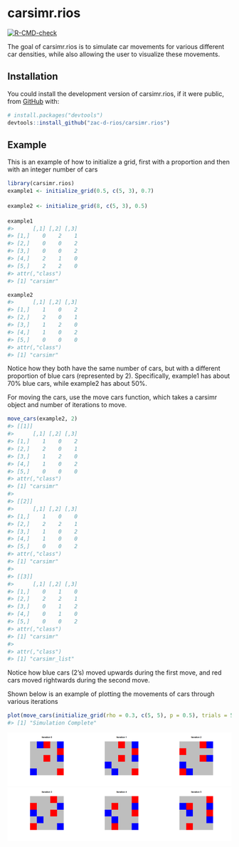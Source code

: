 
<!-- README.md is generated from README.Rmd. Please edit that file -->

# carsimr.rios

<!-- badges: start -->

[![R-CMD-check](https://github.com/zac-d-rios/carsimr.rios/actions/workflows/R-CMD-check.yaml/badge.svg)](https://github.com/zac-d-rios/carsimr.rios/actions/workflows/R-CMD-check.yaml)
<!-- badges: end -->

The goal of carsimr.rios is to simulate car movements for various
different car densities, while also allowing the user to visualize these
movements.

## Installation

You could install the development version of carsimr.rios, if it were
public, from [GitHub](https://github.com/zac-d-rios/carsimr.rios) with:

``` r
# install.packages("devtools")
devtools::install_github("zac-d-rios/carsimr.rios")
```

## Example

This is an example of how to initialize a grid, first with a proportion
and then with an integer number of cars

``` r
library(carsimr.rios)
example1 <- initialize_grid(0.5, c(5, 3), 0.7)

example2 <- initialize_grid(8, c(5, 3), 0.5)

example1
#>      [,1] [,2] [,3]
#> [1,]    0    2    1
#> [2,]    0    0    2
#> [3,]    0    0    2
#> [4,]    2    1    0
#> [5,]    2    2    0
#> attr(,"class")
#> [1] "carsimr"
```

``` r
example2
#>      [,1] [,2] [,3]
#> [1,]    1    0    2
#> [2,]    2    0    1
#> [3,]    1    2    0
#> [4,]    1    0    2
#> [5,]    0    0    0
#> attr(,"class")
#> [1] "carsimr"
```

Notice how they both have the same number of cars, but with a different
proportion of blue cars (represented by 2). Specifically, example1 has
about 70% blue cars, while example2 has about 50%.

For moving the cars, use the move cars function, which takes a carsimr
object and number of iterations to move.

``` r
move_cars(example2, 2)
#> [[1]]
#>      [,1] [,2] [,3]
#> [1,]    1    0    2
#> [2,]    2    0    1
#> [3,]    1    2    0
#> [4,]    1    0    2
#> [5,]    0    0    0
#> attr(,"class")
#> [1] "carsimr"
#> 
#> [[2]]
#>      [,1] [,2] [,3]
#> [1,]    1    0    0
#> [2,]    2    2    1
#> [3,]    1    0    2
#> [4,]    1    0    0
#> [5,]    0    0    2
#> attr(,"class")
#> [1] "carsimr"
#> 
#> [[3]]
#>      [,1] [,2] [,3]
#> [1,]    0    1    0
#> [2,]    2    2    1
#> [3,]    0    1    2
#> [4,]    0    1    0
#> [5,]    0    0    2
#> attr(,"class")
#> [1] "carsimr"
#> 
#> attr(,"class")
#> [1] "carsimr_list"
```

Notice how blue cars (2’s) moved upwards during the first move, and red
cars moved rightwards during the second move.

Shown below is an example of plotting the movements of cars through
various iterations

``` r
plot(move_cars(initialize_grid(rho = 0.3, c(5, 5), p = 0.5), trials = 5))
#> [1] "Simulation Complete"
```

<img src="man/figures/README-at_once,figures-side-1.png" width="33.33%" /><img src="man/figures/README-at_once,figures-side-2.png" width="33.33%" /><img src="man/figures/README-at_once,figures-side-3.png" width="33.33%" /><img src="man/figures/README-at_once,figures-side-4.png" width="33.33%" /><img src="man/figures/README-at_once,figures-side-5.png" width="33.33%" /><img src="man/figures/README-at_once,figures-side-6.png" width="33.33%" />
